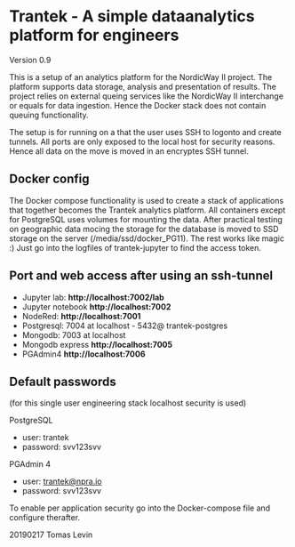 # Trantek - A simple dataanalytics platform for engineers

Version 0.9

This is a setup of an analytics platform for the NordicWay II project. The platform supports data storage, analysis and presentation of results. The project relies on external queing services like the NordicWay II interchange or equals for data ingestion. Hence the Docker stack does not contain queuing functionality.

The setup is for running on a that the user uses SSH to logonto and create tunnels. All ports are only exposed to the local host for security reasons. Hence all data on the move is moved in an encryptes SSH tunnel. 

## Docker config

The Docker compose functionality is used to create a stack of applications that together becomes the Trantek analytics platform. All containers except for PostgreSQL uses volumes for mounting the data. After practical testing on geographic data mocing the storage for the database is moved to SSD storage on the server (/media/ssd/docker_PG11). The rest works like magic :) Just go into the logfiles of trantek-jupyter to find the access token. 

## Port and web access after using an ssh-tunnel
- Jupyter lab: **http://localhost:7002/lab**
- Jupyter notebook **http://localhost:7002**
- NodeRed: **http://localhost:7001**
- Postgresql: 7004 at localhost - 5432@ trantek-postgres
- Mongodb: 7003 at localhost 
- Mongodb express **http://localhost:7005**
- PGAdmin4 **http://localhost:7006**

## Default passwords 
(for this single user engineering stack localhost security is used)

PostgreSQL
- user: trantek
- password: svv123svv

PGAdmin 4
- user: trantek@npra.io
- password: svv123svv

To enable per application security go into the Docker-compose file and configure therafter.

20190217 Tomas Levin
